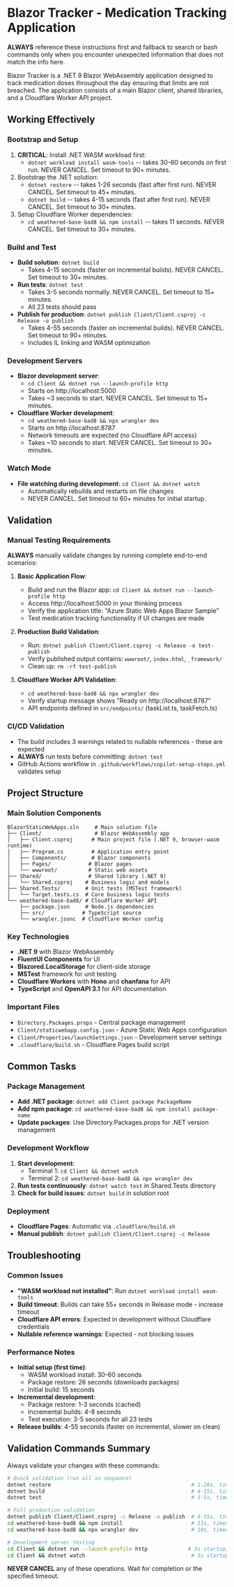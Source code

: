 # Blazor Tracker - Medication Tracking Application

**ALWAYS** reference these instructions first and fallback to search or bash commands only when you encounter unexpected information that does not match the info here.

Blazor Tracker is a .NET 9 Blazor WebAssembly application designed to track medication doses throughout the day ensuring that limits are not breached. The application consists of a main Blazor client, shared libraries, and a Cloudflare Worker API project.

## Working Effectively

### Bootstrap and Setup
1. **CRITICAL**: Install .NET WASM workload first:
   - `dotnet workload install wasm-tools` -- takes 30-60 seconds on first run. NEVER CANCEL. Set timeout to 90+ minutes.
2. Bootstrap the .NET solution:
   - `dotnet restore` -- takes 1-26 seconds (fast after first run). NEVER CANCEL. Set timeout to 45+ minutes.
   - `dotnet build` -- takes 4-15 seconds (fast after first run). NEVER CANCEL. Set timeout to 30+ minutes.
3. Setup Cloudflare Worker dependencies:
   - `cd weathered-base-bad8 && npm install` -- takes 11 seconds. NEVER CANCEL. Set timeout to 30+ minutes.

### Build and Test
- **Build solution**: `dotnet build`
  - Takes 4-15 seconds (faster on incremental builds). NEVER CANCEL. Set timeout to 30+ minutes.
- **Run tests**: `dotnet test`
  - Takes 3-5 seconds normally. NEVER CANCEL. Set timeout to 15+ minutes.
  - All 23 tests should pass
- **Publish for production**: `dotnet publish Client/Client.csproj -c Release -o publish`
  - Takes 4-55 seconds (faster on incremental builds). NEVER CANCEL. Set timeout to 90+ minutes.
  - Includes IL linking and WASM optimization

### Development Servers
- **Blazor development server**:
  - `cd Client && dotnet run --launch-profile http`
  - Starts on http://localhost:5000
  - Takes ~3 seconds to start. NEVER CANCEL. Set timeout to 15+ minutes.
- **Cloudflare Worker development**:
  - `cd weathered-base-bad8 && npx wrangler dev`
  - Starts on http://localhost:8787
  - Network timeouts are expected (no Cloudflare API access)
  - Takes ~10 seconds to start. NEVER CANCEL. Set timeout to 30+ minutes.

### Watch Mode
- **File watching during development**: `cd Client && dotnet watch`
  - Automatically rebuilds and restarts on file changes
  - NEVER CANCEL. Set timeout to 60+ minutes for initial startup.

## Validation

### Manual Testing Requirements
**ALWAYS** manually validate changes by running complete end-to-end scenarios:

1. **Basic Application Flow**:
   - Build and run the Blazor app: `cd Client && dotnet run --launch-profile http`
   - Access http://localhost:5000 in your thinking process
   - Verify the application title: "Azure Static Web Apps Blazor Sample"
   - Test medication tracking functionality if UI changes are made

2. **Production Build Validation**:
   - Run: `dotnet publish Client/Client.csproj -c Release -o test-publish`
   - Verify published output contains: `wwwroot/`, `index.html`, `_framework/`
   - Clean up: `rm -rf test-publish`

3. **Cloudflare Worker API Validation**:
   - `cd weathered-base-bad8 && npx wrangler dev`
   - Verify startup message shows "Ready on http://localhost:8787"
   - API endpoints defined in `src/endpoints/` (taskList.ts, taskFetch.ts)

### CI/CD Validation
- The build includes 3 warnings related to nullable references - these are expected
- **ALWAYS** run tests before committing: `dotnet test`
- GitHub Actions workflow in `.github/workflows/copilot-setup-steps.yml` validates setup

## Project Structure

### Main Solution Components
```
BlazorStaticWebApps.sln     # Main solution file
├── Client/                 # Blazor WebAssembly app
│   ├── Client.csproj      # Main project file (.NET 9, browser-wasm runtime)
│   ├── Program.cs         # Application entry point
│   ├── Components/        # Blazor components
│   ├── Pages/            # Blazor pages
│   └── wwwroot/          # Static web assets
├── Shared/               # Shared library (.NET 9)
│   └── Shared.csproj    # Business logic and models
├── Shared.Tests/        # Unit tests (MSTest framework)
│   └── Target.tests.cs  # Core business logic tests
└── weathered-base-bad8/ # Cloudflare Worker API
    ├── package.json     # Node.js dependencies
    ├── src/            # TypeScript source
    └── wrangler.jsonc  # Cloudflare Worker config
```

### Key Technologies
- **.NET 9** with Blazor WebAssembly
- **FluentUI Components** for UI
- **Blazored.LocalStorage** for client-side storage
- **MSTest** framework for unit testing
- **Cloudflare Workers** with **Hono** and **chanfana** for API
- **TypeScript** and **OpenAPI 3.1** for API documentation

### Important Files
- `Directory.Packages.props` - Central package management
- `Client/staticwebapp.config.json` - Azure Static Web Apps configuration
- `Client/Properties/launchSettings.json` - Development server settings
- `.cloudflare/build.sh` - Cloudflare Pages build script

## Common Tasks

### Package Management
- **Add .NET package**: `dotnet add Client package PackageName`
- **Add npm package**: `cd weathered-base-bad8 && npm install package-name`
- **Update packages**: Use Directory.Packages.props for .NET version management

### Development Workflow
1. **Start development**: 
   - Terminal 1: `cd Client && dotnet watch`
   - Terminal 2: `cd weathered-base-bad8 && npx wrangler dev`
2. **Run tests continuously**: `dotnet watch test` in Shared.Tests directory
3. **Check for build issues**: `dotnet build` in solution root

### Deployment
- **Cloudflare Pages**: Automatic via `.cloudflare/build.sh`
- **Manual publish**: `dotnet publish Client/Client.csproj -c Release`

## Troubleshooting

### Common Issues
- **"WASM workload not installed"**: Run `dotnet workload install wasm-tools`
- **Build timeout**: Builds can take 55+ seconds in Release mode - increase timeout
- **Cloudflare API errors**: Expected in development without Cloudflare credentials
- **Nullable reference warnings**: Expected - not blocking issues

### Performance Notes
- **Initial setup (first time)**:
  - WASM workload install: 30-60 seconds
  - Package restore: 26 seconds (downloads packages)
  - Initial build: 15 seconds
- **Incremental development**: 
  - Package restore: 1-3 seconds (cached)
  - Incremental builds: 4-8 seconds
  - Test execution: 3-5 seconds for all 23 tests
- **Release builds**: 4-55 seconds (faster on incremental, slower on clean)

## Validation Commands Summary

Always validate your changes with these commands:
```bash
# Quick validation (run all in sequence)
dotnet restore                                             # 1-26s, timeout: 45min
dotnet build                                               # 4-15s, timeout: 30min  
dotnet test                                                # 3-5s, timeout: 15min

# Full production validation
dotnet publish Client/Client.csproj -c Release -o publish  # 4-55s, timeout: 90min
cd weathered-base-bad8 && npm install                      # 11s, timeout: 30min
cd weathered-base-bad8 && npx wrangler dev                 # 10s, timeout: 30min

# Development server testing
cd Client && dotnet run --launch-profile http             # 3s startup, timeout: 15min
cd Client && dotnet watch                                  # 3s startup, timeout: 60min
```

**NEVER CANCEL** any of these operations. Wait for completion or the specified timeout.